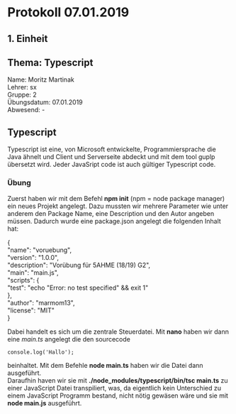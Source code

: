 # Protokoll 07.01.2019  

## 1. Einheit  

## Thema: Typescript

Name: Moritz Martinak  
Lehrer: sx  
Gruppe: 2  
Übungsdatum: 07.01.2019  
Abwesend: -  

## Typescript  
Typescript ist eine, von Microsoft entwickelte, Programmiersprache die Java ähnelt und Client und Serverseite abdeckt und mit dem tool guplp übersetzt wird. Jeder JavaSript code ist auch gültiger Typescript code.
### Übung 
Zuerst haben wir mit dem Befehl **npm init** (npm = node package manager) ein neues Projekt angelegt. Dazu mussten wir mehrere Parameter wie unter anderem den Package Name, eine Description und den Autor angeben müssen. Dadurch wurde eine package.json angelegt die folgenden Inhalt hat:  

{  
  "name": "voruebung",  
  "version": "1.0.0",  
  "description": "Vorübung für 5AHME (18/19) G2",  
  "main": "main.js",  
  "scripts": {  
    "test": "echo \"Error: no test specified\" && exit 1"  
  },  
  "author": "marmom13",  
  "license": "MIT"  
}  

Dabei handelt es sich um die zentrale Steuerdatei.  Mit **nano** haben wir dann eine *main.ts* angelegt die den sourcecode
```  
console.log('Hallo');
```  
beinhaltet. Mit dem Befehle **node main.ts** haben wir die Datei dann ausgeführt.  
Daraufhin haven wir sie mit **./node_modules/typescript/bin/tsc main.ts** zu einer JavaScript Datei transpiliert, was, da eigentlich kein Unterschied zu einem JavaScript Programm bestand, nicht nötig gewäsen wäre und sie mit **node main.js** ausgeführt. 
